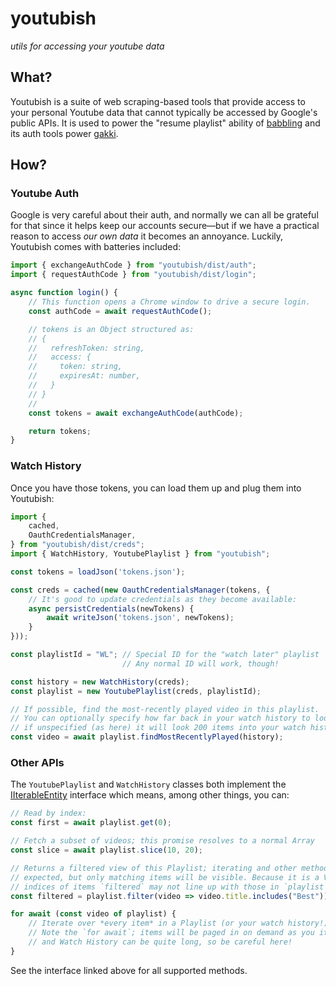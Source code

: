 youtubish
=========

*utils for accessing your youtube data*

## What?

Youtubish is a suite of web scraping-based tools that provide access to your personal Youtube data that cannot typically be accessed by Google's public APIs. It is used to power the "resume playlist" ability of [babbling][1] and its auth tools power [gakki][2].

## How?

### Youtube Auth

Google is very careful about their auth, and normally we can all be grateful for that since it helps keep our accounts secure—but if we have a practical reason to access *our own data* it becomes an annoyance. Luckily, Youtubish comes with batteries included:

```typescript
import { exchangeAuthCode } from "youtubish/dist/auth";
import { requestAuthCode } from "youtubish/dist/login";

async function login() {
    // This function opens a Chrome window to drive a secure login.
    const authCode = await requestAuthCode();

    // tokens is an Object structured as:
    // {
    //   refreshToken: string,
    //   access: {
    //     token: string,
    //     expiresAt: number,
    //   }
    // }
    //
    const tokens = await exchangeAuthCode(authCode);

    return tokens;
}
```

### Watch History

Once you have those tokens, you can load them up and plug them into Youtubish:

```typescript
import {
    cached,
    OauthCredentialsManager,
} from "youtubish/dist/creds";
import { WatchHistory, YoutubePlaylist } from "youtubish";

const tokens = loadJson('tokens.json');

const creds = cached(new OauthCredentialsManager(tokens, {
    // It's good to update credentials as they become available:
    async persistCredentials(newTokens) {
        await writeJson('tokens.json', newTokens);
    }
}));

const playlistId = "WL"; // Special ID for the "watch later" playlist
                         // Any normal ID will work, though!

const history = new WatchHistory(creds);
const playlist = new YoutubePlaylist(creds, playlistId);

// If possible, find the most-recently played video in this playlist.
// You can optionally specify how far back in your watch history to look;
// if unspecified (as here) it will look 200 items into your watch history:
const video = await playlist.findMostRecentlyPlayed(history);
```

### Other APIs

The `YoutubePlaylist` and `WatchHistory` classes both implement the [IIterableEntity][3] interface which means, among other things, you can:

```typescript
// Read by index:
const first = await playlist.get(0);

// Fetch a subset of videos; this promise resolves to a normal Array
const slice = await playlist.slice(10, 20);

// Returns a filtered view of this Playlist; iterating and other methods work as
// expected, but only matching items will be visible. Because it is a View, the
// indices of items `filtered` may not line up with those in `playlist`!
const filtered = playlist.filter(video => video.title.includes("Best"));

for await (const video of playlist) {
    // Iterate over *every item* in a Playlist (or your watch history!)
    // Note the `for await`; items will be paged in on demand as you iterate,
    // and Watch History can be quite long, so be careful here!
}
```

See the interface linked above for all supported methods.

[1]: https://github.com/dhleong/babbling
[2]: https://github.com/dhleong/gakki
[3]: https://github.com/dhleong/youtubish/blob/fb13f148334114b9d8510982708fa994206b5d1d/src/iterable.ts#L49
